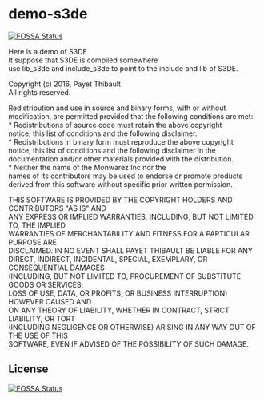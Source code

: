 # demo-s3de
[![FOSSA Status](https://app.fossa.io/api/projects/git%2Bgithub.com%2FMonwarezInc%2Fdemo-s3de.svg?type=shield)](https://app.fossa.io/projects/git%2Bgithub.com%2FMonwarezInc%2Fdemo-s3de?ref=badge_shield)

Here is a demo of S3DE <br />
It suppose that S3DE is compiled somewhere <br/>
use lib_s3de and include_s3de to point to the include and lib of S3DE. <br />

Copyright (c) 2016, Payet Thibault<br/>
All rights reserved.<br/>

Redistribution and use in source and binary forms, with or without<br/>
modification, are permitted provided that the following conditions are met:<br/>
    * Redistributions of source code must retain the above copyright<br/>
      notice, this list of conditions and the following disclaimer.<br/>
    * Redistributions in binary form must reproduce the above copyright<br/>
      notice, this list of conditions and the following disclaimer in the <br/>
      documentation and/or other materials provided with the distribution.<br/>
    * Neither the name of the Monwarez Inc nor the<br/>
      names of its contributors may be used to endorse or promote products<br/>
      derived from this software without specific prior written permission.<br/>

THIS SOFTWARE IS PROVIDED BY THE COPYRIGHT HOLDERS AND CONTRIBUTORS "AS IS" AND<br/>
ANY EXPRESS OR IMPLIED WARRANTIES, INCLUDING, BUT NOT LIMITED TO, THE IMPLIED<br/>
WARRANTIES OF MERCHANTABILITY AND FITNESS FOR A PARTICULAR PURPOSE ARE<br/>
DISCLAIMED. IN NO EVENT SHALL PAYET THIBAULT BE LIABLE FOR ANY<br/>
DIRECT, INDIRECT, INCIDENTAL, SPECIAL, EXEMPLARY, OR CONSEQUENTIAL DAMAGES<br/>
(INCLUDING, BUT NOT LIMITED TO, PROCUREMENT OF SUBSTITUTE GOODS OR SERVICES;<br/>
LOSS OF USE, DATA, OR PROFITS; OR BUSINESS INTERRUPTION) HOWEVER CAUSED AND<br/>
ON ANY THEORY OF LIABILITY, WHETHER IN CONTRACT, STRICT LIABILITY, OR TORT<br/>
(INCLUDING NEGLIGENCE OR OTHERWISE) ARISING IN ANY WAY OUT OF THE USE OF THIS<br/>
SOFTWARE, EVEN IF ADVISED OF THE POSSIBILITY OF SUCH DAMAGE.<br/>


## License
[![FOSSA Status](https://app.fossa.io/api/projects/git%2Bgithub.com%2FMonwarezInc%2Fdemo-s3de.svg?type=large)](https://app.fossa.io/projects/git%2Bgithub.com%2FMonwarezInc%2Fdemo-s3de?ref=badge_large)